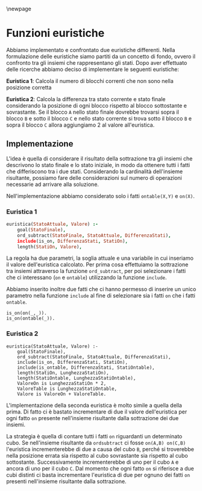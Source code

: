\newpage

# Funzioni euristiche

Abbiamo implementato e confrontato due euristiche differenti. Nella
formulazione delle euristiche siamo partiti da un concetto di fondo, ovvero il
confronto tra gli insiemi che rappresentano gli stati. Dopo aver effettuato
delle ricerche abbiamo deciso di implementare le seguenti euristiche:

**Euristica 1**: Calcola il numero di blocchi correnti che non sono nella
posizione corretta

**Euristica 2**: Calcola la differenza tra stato corrente e stato finale
considerando la posizione di ogni blocco rispetto al blocco sottostante e
sovrastante. Se il blocco `A` nello stato finale dovrebbe trovarsi sopra il
blocco `B` e sotto il blocco `C` e nello stato corrente si trova sotto il blocco
`B` e sopra il blocco `C` allora aggiungiamo 2 al valore all'euristica.

## Implementazione

L'idea è quella di considerare il risultato della sottrazione tra gli insiemi
che descrivono lo stato finale e lo stato iniziale, in modo da ottenere tutti i
fatti che differiscono tra i due stati. Considerando la cardinalità dell'insieme
risultante, possiamo fare delle considerazioni sul numero di operazioni
necessarie ad arrivare alla soluzione.

Nell'implementazione abbiamo considerato solo i fatti `ontable(X,Y)` e `on(X)`.

### Euristica 1

```prolog
euristica(StatoAttuale, Valore) :-
    goal(StatoFinale),
    ord_subtract(StatoFinale, StatoAttuale, DifferenzaStati),
    include(is_on, DifferenzaStati, StatiOn),
    length(StatiOn, Valore),
```

La regola ha due parametri, la soglia attuale e una variabile in cui inseriamo
il valore dell'euristica calcolato. Per prima cosa effettuiamo la sottrazione
tra insiemi attraverso la funzione `ord_subtract`, per poi selezionare i fatti
che ci interessano (`on` e `ontable`) utilizzando la funzione `include`.

Abbiamo inserito inoltre due fatti che ci hanno permesso di inserire un unico
parametro nella funzione `include` al fine di selezionare sia i fatti `on` che
i fatti `ontable`.

```{.prolog}
is_on(on(_,_)).
is_on(ontable(_)).
```

### Euristica 2

```{.prolog}
euristica(StatoAttuale, Valore) :-
    goal(StatoFinale),
    ord_subtract(StatoFinale, StatoAttuale, DifferenzaStati),
    include(is_on, DifferenzaStati, StatiOn),
    include(is_ontable, DifferenzaStati, StatiOntable),
    length(StatiOn, LunghezzaStatiOn),
    length(StatiOntable, LunghezzaStatiOntable),
    ValoreOn is LunghezzaStatiOn * 2,
    ValoreTable is LunghezzaStatiOntable,
    Valore is ValoreOn + ValoreTable.
```

L'implementazione della seconda euristica è molto simile a quella della prima.
Di fatto ci è bastato incrementare di due il valore dell'euristica per ogni
fatto `on` presente nell'insieme risultante dalla sottrazione dei due insiemi.

La strategia è quella di contare tutti i fatti `on` riguardanti un determinato
cubo. Se nell'insieme risultante da `ordsubtract` ci fosse `on(A,B) on(C,B)`
l'euristica incrementerebbe di due a causa del cubo `B`, perché si troverebbe
nella posizione errata sia rispetto al cubo sovrastante sia rispetto al cubo
sottostante. Successivamente incrementerebbe di uno per il cubo `A` e ancora di
uno per il cubo `C`. Dal momento che ogni fatto `on` si riferisce a due cubi
distinti ci basta incrementare l'euristica di due per ognuno dei fatti `on`
presenti nell'insieme risultante dalla sottrazione.
